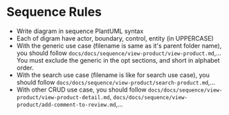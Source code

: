 # Sequence Rules

- Write diagram in sequence PlantUML syntax
- Each of digram have actor, boundary, control, entity (in UPPERCASE)
- With the generic use case (filename is same as it's parent folder name), you should follow `docs/docs/sequence/view-product/view-product.md`,... You must exclude the generic in the opt sections, and short in alphabet order.
- With the search use case (filename is like for search use case), you should follow `docs/docs/sequence/view-product/search-product.md`,...
- With other CRUD use case, you should follow `docs/docs/sequence/view-product/view-product-detail.md`, `docs/docs/sequence/view-product/add-comment-to-review.md`,...
